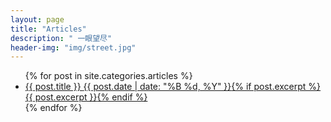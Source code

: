 ```yaml
---
layout: page
title: "Articles"
description: " 一眼望尽"
header-img: "img/street.jpg"
---
```


<ul class="post-list">
{% for post in site.categories.articles %} 
  <li><article><a href="{{ site.url }}{{ post.url }}">{{ post.title }} <span class="entry-date"><time datetime="{{ post.date | date_to_xmlschema }}">{{ post.date | date: "%B %d, %Y" }}</time></span>{% if post.excerpt %} <span class="excerpt">{{ post.excerpt }}</span>{% endif %}</a></article></li>
{% endfor %}
</ul>


